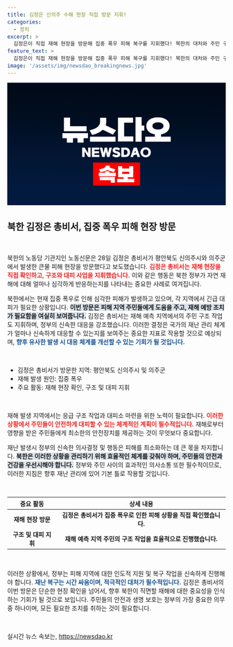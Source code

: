 ```yaml
---
title: 김정은 신의주 수해 현장 직접 방문 지휘!
categories:
  - 정치
excerpt: >
  김정은이 직접 재해 현장을 방문해 집중 폭우 피해 복구를 지휘했다! 북한의 대처와 주민 구조 활동에 대한 생생한 현장 소식이 공개된다. 무슨 일이 벌어졌는지, 클릭해 확인하세요!
feature_text: >
  김정은이 직접 재해 현장을 방문해 집중 폭우 피해 복구를 지휘했다! 북한의 대처와 주민 구조 활동에 대한 생생한 현장 소식이 공개된다. 무슨 일이 벌어졌는지, 클릭해 확인하세요!
image: '/assets/img/newsdao_breakingnews.jpg'
---
```


<p><img src="/assets/img/newsdao_breakingnews.jpg" alt="ontimetimes 속보" /></p>

<h2 data-ke-size="size26">북한 김정은 총비서, 집중 폭우 피해 현장 방문</h2>

<p data-ke-size="size16">&nbsp;</p>

<p>북한의 노동당 기관지인 노동신문은 28일 김정은 총비서가 평안북도 신의주시와 의주군에서 발생한 큰물 피해 현장을 방문했다고 보도했습니다. <b><span style="color: #ee2323;">김정은 총비서는 재해 현장을 직접 확인하고, 구조와 대피 사업을 지휘했습니다.</span></b> 이와 같은 행동은 북한 정부가 자연 재해에 대해 얼마나 심각하게 반응하는지를 나타내는 중요한 사례로 여겨집니다. </p>

<p>북한에서는 현재 집중 폭우로 인해 심각한 피해가 발생하고 있으며, 각 지역에서 긴급 대피가 필요한 상황입니다. <b><span style="background-color: #21538527;">이번 방문은 피해 지역 주민들에게 도움을 주고, 재해 예방 조치가 필요함을 여실히 보여줍니다.</span></b> 김정은 총비서는 재해 예측 지역에서의 주민 구조 작업도 지휘하며, 정부의 신속한 대응을 강조했습니다. 이러한 결정은 국가의 재난 관리 체계가 얼마나 신속하게 대응할 수 있는지를 보여주는 중요한 지표로 작용할 것으로 예상되며, <b><span style="color: #1a5490;">향후 유사한 발생 시 대응 체계를 개선할 수 있는 기회가 될 것입니다.</span></b></p>

<p data-ke-size="size16">&nbsp;</p>

<ul>
    <li>김정은 총비서가 방문한 지역: 평안북도 신의주시 및 의주군</li>
    <li>재해 발생 원인: 집중 폭우</li>
    <li>주요 활동: 재해 현장 확인, 구조 및 대피 지휘</li>
</ul>

<p data-ke-size="size16">&nbsp;</p>

<p>재해 발생 지역에서는 응급 구조 작업과 대피소 마련을 위한 노력이 필요합니다. <b><span style="color: #ee2323;">이러한 상황에서 주민들이 안전하게 대피할 수 있는 체계적인 계획이 필수적입니다.</span></b> 재해로부터 영향을 받은 주민들에게 최소한의 안전장치를 제공하는 것이 무엇보다 중요합니다. </p>

<p>재난 발생시 정부의 신속한 의사결정 및 행동은 피해를 최소화하는 데 큰 몫을 차지합니다. <b><span style="background-color: #21538527;">북한은 이러한 상황을 관리하기 위해 효율적인 체계를 갖춰야 하며, 주민들의 안전과 건강을 우선시해야 합니다.</span></b> 정부와 주민 사이의 효과적인 의사소통 또한 필수적이므로, 이러한 지침은 향후 재난 관리에 있어 기본 틀로 작용할 것입니다.</p>

<p data-ke-size="size16">&nbsp;</p>

<table>
    <thead>
        <tr>
            <th style="text-align: center; height: 20px;">중요 활동</th>
            <th style="text-align: center; height: 20px;">상세 내용</th>
        </tr>
    </thead>
    <tbody>
        <tr>
            <td style="text-align: center; height: 17px;"><b>재해 현장 방문</b></td>
            <td style="text-align: center; height: 17px;"><b>김정은 총비서가 집중 폭우로 인한 피해 상황을 직접 확인했습니다.</b></td>
        </tr>
        <tr>
            <td style="text-align: center; height: 17px;"><b>구조 및 대피 지휘</b></td>
            <td style="text-align: center; height: 17px;"><b>재해 예측 지역 주민의 구조 작업을 효율적으로 진행했습니다.</b></td>
        </tr>
    </tbody>
</table>

<p data-ke-size="size16">&nbsp;</p>

<p>이러한 상황에서, 정부는 피해 지역에 대한 인도적 지원 및 복구 작업을 신속하게 진행해야 합니다. <b><span style="color: #1a5490;">재난 복구는 시간 싸움이며, 적극적인 대처가 필수적입니다.</span></b> 김정은 총비서의 이번 방문은 단순한 현장 확인을 넘어서, 향후 북한이 직면할 재해에 대한 중요성을 인식하는 기회가 될 것으로 보입니다. 주민들의 안전과 생명 보호는 정부의 가장 중요한 의무 중 하나이며, 모든 필요한 조치를 취하는 것이 필요합니다.</p>

<p data-ke-size="size16">&nbsp;</p>
실시간 뉴스 속보는, <a href="https://newsdao.kr" rel="dofollow">https://newsdao.kr</a>


